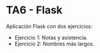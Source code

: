 # TA6 - Flask

Aplicación Flask con dos ejercicios:
- Ejercicio 1: Notas y asistencia.
- Ejercicio 2: Nombres más largos.
